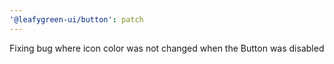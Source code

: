 ```yaml
---
'@leafygreen-ui/button': patch
---
```


Fixing bug where icon color was not changed when the Button was disabled
